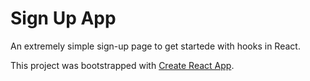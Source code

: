 # Sign Up App

An extremely simple sign-up page to get startede with hooks in React.

This project was bootstrapped with [Create React App](https://github.com/facebook/create-react-app).
